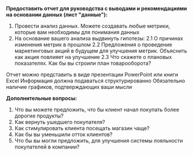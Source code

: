 **Предоставить отчет для руководства с выводами и рекомендациями на основании данных (лист "данные"):**
1. Провести анализ данных. Можете создавать любые метрики, которые вам необходимы для понимания данных
2. На основание вашего анализа выдвинуть гипотезы:
2.1 О причинах изменения метрик в прошлом
2.2 Предложения о проведение маркетинговых акций в будущем для улучшения метрик. Объяснить как акция повлияет на улучшение
2.3 Что скажете о плановых показателях. Как бы вы строили план товарооборота?

Отчет можно представить в виде презентации PowerPoint или книги Excel
Информация должна подаваться структурированно
Обязательно наличие графиков, подтверждающих ваши мысли

**Дополнительные вопросы:**
1. Что вы можете предложить, что бы клиент начал покупать более дорогие продукты?
2. Как вернуть ушедшего покупателя?
3. Как стимулировать клиента посещать магазин чаще?
4. Как бы вы уменьшили отток клиентов?
5. Что бы вы могли предложить, для улучшения системы лояльности покупателей в компании?
